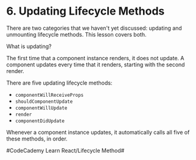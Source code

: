 # 6. Updating Lifecycle Methods
There are two categories that we haven't yet discussed: updating and unmounting lifecycle methods. This lesson covers both.

What is updating?

The first time that a component instance renders, it does not update. A component updates every time that it renders, starting with the second render.

There are five updating lifecycle methods:

* `componentWillReceiveProps`
* `shouldComponentUpdate`
* `componentWillUpdate`
* `render`
* `componentDidUpdate`

Whenever a component instance updates, it automatically calls all five of these methods, in order.

#CodeCademy Learn React/Lifecycle Method#